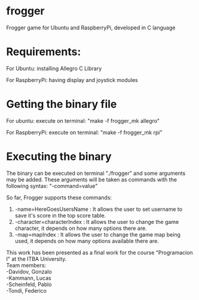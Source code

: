 # frogger

Frogger game for Ubuntu and RaspberryPi, developed in C language

# Requirements:

For Ubuntu: installing Allegro C Library

For RaspberryPi: having display and joystick modules
  
# Getting the binary file

For ubuntu: execute on terminal: "make -f frogger_mk allegro"
  
For RaspberryPi: execute on terminal: "make -f frogger_mk rpi"
  
# Executing the binary

The binary can be executed on terminal "./frogger" and some arguments may be added. These arguments will be taken as commands
with the following syntax:
  "-command=value"
 
So far, Frogger supports these commands:
  1. -name=HereGoesUsersName : It allows the user to set username to save it's score in the top score table.
  2. -character=characterIndex : It allows the user to change the game character, it depends on how many options there are.
  3. -map=mapIndex : It allows the user to change the game map being used, it depends on how many options available there are.



This work has been presented as a final work for the course "Programacion I" at the ITBA University.  
Team members:  
 -Davidov, Gonzalo  
 -Kammann, Lucas  
 -Scheinfeld, Pablo  
 -Tondi, Federico  
